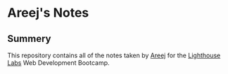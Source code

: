 # Areej's Notes

## Summery

This repository contains all of the notes taken by [Areej](https://github.com/AreejOmBas/) for the [Lighthouse Labs](https://www.lighthouselabs.ca/) Web Development Bootcamp.
